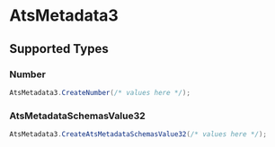 # AtsMetadata3


## Supported Types

### Number

```csharp
AtsMetadata3.CreateNumber(/* values here */);
```

### AtsMetadataSchemasValue32

```csharp
AtsMetadata3.CreateAtsMetadataSchemasValue32(/* values here */);
```
